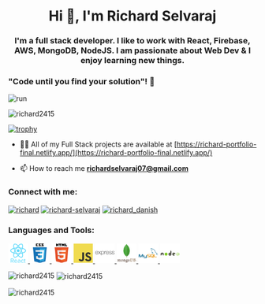 <h1 align="center">Hi 👋, I'm Richard Selvaraj</h1>
<h3 align="center">I'm a full stack developer. I like to work with React, Firebase, AWS, MongoDB, NodeJS. I am passionate about Web Dev & I enjoy learning new things.</h3>

### "Code until you find your solution"! 👋
![run](https://media0.giphy.com/media/WfwzZpfH8Ejra/giphy.gif)

<p align="left"> <img src="https://komarev.com/ghpvc/?username=richard2415&label=Profile%20views&color=0e75b6&style=flat" alt="richard2415" /> </p>

[![trophy](https://github-profile-trophy.vercel.app/?username=Richard2415)](https://github.com/Richard2415/github-profile-trophy)

- 👨‍💻 All of my Full Stack projects are available at [https://richard-portfolio-final.netlify.app/](https://richard-portfolio-final.netlify.app/)

- 📫 How to reach me **richardselvaraj07@gmail.com**

<h3 align="left">Connect with me:</h3>
<p align="left">
<a href="https://twitter.com/richard" target="blank"><img align="center" src="https://raw.githubusercontent.com/rahuldkjain/github-profile-readme-generator/master/src/images/icons/Social/twitter.svg" alt="richard" height="30" width="40" /></a>
<a href="https://linkedin.com/in/richard-selvaraj" target="blank"><img align="center" src="https://raw.githubusercontent.com/rahuldkjain/github-profile-readme-generator/master/src/images/icons/Social/linked-in-alt.svg" alt="richard-selvaraj" height="30" width="40" /></a>
<a href="https://instagram.com/richard_danish" target="blank"><img align="center" src="https://raw.githubusercontent.com/rahuldkjain/github-profile-readme-generator/master/src/images/icons/Social/instagram.svg" alt="richard_danish" height="30" width="40" /></a>
</p>

<h3 align="left">Languages and Tools:</h3>
<p align="left"> <a href="https://reactjs.org/" target="_blank" rel="noreferrer"> <img src="https://raw.githubusercontent.com/devicons/devicon/master/icons/react/react-original-wordmark.svg" alt="react" width="40" height="40"/> </a> <a href="https://www.w3schools.com/css/" target="_blank" rel="noreferrer"> <img src="https://raw.githubusercontent.com/devicons/devicon/master/icons/css3/css3-original-wordmark.svg" alt="css3" width="40" height="40"/> </a> <a href="https://www.w3.org/html/" target="_blank" rel="noreferrer"> <img src="https://raw.githubusercontent.com/devicons/devicon/master/icons/html5/html5-original-wordmark.svg" alt="html5" width="40" height="40"/> </a> <a href="https://developer.mozilla.org/en-US/docs/Web/JavaScript" target="_blank" rel="noreferrer"> <img src="https://raw.githubusercontent.com/devicons/devicon/master/icons/javascript/javascript-original.svg" alt="javascript" width="40" height="40"/> </a> <a href="https://expressjs.com" target="_blank" rel="noreferrer"> <img src="https://raw.githubusercontent.com/devicons/devicon/master/icons/express/express-original-wordmark.svg" alt="express" width="40" height="40"/> </a>  <a href="https://www.mongodb.com/" target="_blank" rel="noreferrer"> <img src="https://raw.githubusercontent.com/devicons/devicon/master/icons/mongodb/mongodb-original-wordmark.svg" alt="mongodb" width="40" height="40"/> </a> <a href="https://www.mysql.com/" target="_blank" rel="noreferrer"> <img src="https://raw.githubusercontent.com/devicons/devicon/master/icons/mysql/mysql-original-wordmark.svg" alt="mysql" width="40" height="40"/> </a> <a href="https://nodejs.org" target="_blank" rel="noreferrer"> <img src="https://raw.githubusercontent.com/devicons/devicon/master/icons/nodejs/nodejs-original-wordmark.svg" alt="nodejs" width="40" height="40"/> </a> </p>

<p><img align="left" src="https://github-readme-stats.vercel.app/api/top-langs?username=richard2415&show_icons=true&locale=en&layout=compact" alt="richard2415" /></p>

<p>&nbsp;<img align="center" src="https://github-readme-stats.vercel.app/api?username=richard2415&show_icons=true&locale=en" alt="richard2415" /></p>

<p><img align="center" src="https://github-readme-streak-stats.herokuapp.com/?user=richard2415&" alt="richard2415" /></p>

